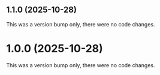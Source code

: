 ## 1.1.0 (2025-10-28)

This was a version bump only, there were no code changes.

# 1.0.0 (2025-10-28)

This was a version bump only, there were no code changes.